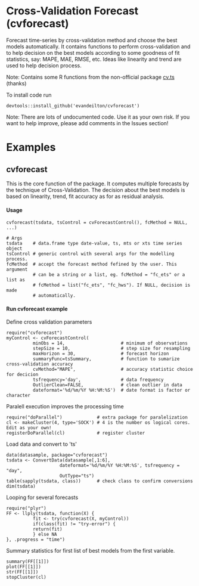 # Cross-Validation Forecast (cvforecast)
Forecast time-series by cross-validation method and choose the best models automatically.
It contains functions to perform cross-validation and to help decision on the best models according to some
goodness of fit statistics, say: MAPE, MAE, RMSE, etc. Ideas like linearity and trend are used to help decision process.

Note: Contains some R functions from the non-official package <a href="https://github.com/zachmayer/cv.ts">cv.ts</a> (thanks)

To install code run
```{R}
devtools::install_github('evandeilton/cvforecast')
```
Note: There are lots of undocumented code. Use it as your own risk. If you want to help improve, please add comments in the Issues section!

# Examples
##  cvforecast

This is the core function of the package. It computes multiple forecasts by the technique of Cross-Validation. The decision about the best models is based on linearity, trend, fit accuracy as for as residual analysis.

#### Usage
```{R}
cvforecast(tsdata, tsControl = cvForecastControl(), fcMethod = NULL, ...)

# Args
tsdata    # data.frame type date-value, ts, mts or xts time series object
tsControl # generic control with several args for the modelling process. 
fcMethod  # accept the forecast method fefined by the user. This argument 
          # can be a string or a list, eg. fcMethod = "fc_ets" or a list as 
          # fcMethod = list("fc_ets", "fc_hws"). If NULL, decision is made
          # automatically.
```

#### Run cvforecast example
Define cross validation parameters

```{R}
require("cvforecast")
myControl <- cvForecastControl(
          minObs = 14,                     # minimum of observations
          stepSize = 10,                   # step size for resampling
          maxHorizon = 30,                 # forecast horizon
          summaryFunc=tsSummary,           # function to sumarize cross-validation accuracy
          cvMethod="MAPE",                 # accuracy statistic choice for decicion
          tsfrequency='day',               # data frequency
          OutlierClean=FALSE,              # clean outlier in data
          dateformat='%d/%m/%Y %H:%M:%S')  # date format is factor or character
```
Paralell execution improves the processing time

```{R}
require("doParallel")             # extra package for paralelization
cl <- makeCluster(4, type='SOCK') # 4 is the number os logical cores. Edit as your own!
registerDoParallel(cl)            # register cluster
```
Load data and convert to 'ts'
```{R}
data(datasample, package="cvforecast")
tsdata <- ConvertData(datasample[,1:6], 
                    dateformat='%d/%m/%Y %H:%M:%S', tsfrequency = "day",
                    OutType="ts")
table(sapply(tsdata, class))      # check class to confirm conversions
dim(tsdata)
```
Looping for several forecasts
```{R}
require("plyr")
FF <- llply(tsdata, function(X) {
          fit <- try(cvforecast(X, myControl))
          if(class(fit) != "try-error") {
          return(fit)
          } else NA
}, .progress = "time")
```
Summary statistics for first list of best models from the first variable.
```{R}
summary(FF[[1]])
plot(FF[[1]])
str(FF[[1]])
stopCluster(cl)
```
